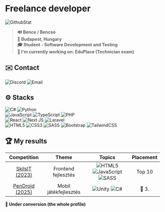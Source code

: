 # Freelance developer
![GithubStat](https://komarev.com/ghpvc/?username=bencso&label=👀&color=000000&style=for-the-badge) <br>
> **🔊 Bence / Bencso** <br>
> **🏡 Budapest, Hungary** <br>
> **🎓 Student - Software Development and Testing** <br>
> **💼 I'm currently working on: EduPlace (Technician exam)** </br>

 ## **✉️ Contact**<br>
![Discord](https://img.shields.io/badge/bencso-%235865F2?style=for-the-badge&logo=discord&logoColor=white) ![Email](https://img.shields.io/badge/contact@bencso.hu-black?style=for-the-badge) <br>
## **⚙️ Stacks**<br>
![C#](https://img.shields.io/badge/c%23-%23239120.svg?style=for-the-badge&logo=csharp&logoColor=white)
![Python](https://img.shields.io/badge/python-3670A0?style=for-the-badge&logo=python&logoColor=ffdd54)<br>
![JavaScript](https://img.shields.io/badge/javascript-%23323330.svg?style=for-the-badge&logo=javascript&logoColor=%23F7DF1E)
![TypeScript](https://img.shields.io/badge/typescript-%23007ACC.svg?style=for-the-badge&logo=typescript&logoColor=white)
![PHP](https://img.shields.io/badge/PHP-777BB4?style=for-the-badge&logo=php&logoColor=white)<br>
![React](https://img.shields.io/badge/react-%2320232a.svg?style=for-the-badge&logo=react&logoColor=%2361DAFB)
![Next JS](https://img.shields.io/badge/Next-black?style=for-the-badge&logo=next.js&logoColor=white)
![Laravel](https://img.shields.io/badge/laravel-%23FF2D20.svg?style=for-the-badge&logo=laravel&logoColor=white)<br>
![HTML5](https://img.shields.io/badge/html5-%23E34F26.svg?style=for-the-badge&logo=html5&logoColor=white)
![CSS3](https://img.shields.io/badge/css3-%231572B6.svg?style=for-the-badge&logo=css3&logoColor=white)
![SASS](https://img.shields.io/badge/SASS-hotpink.svg?style=for-the-badge&logo=SASS&logoColor=white)
![Bootstrap](https://img.shields.io/badge/bootstrap-%238511FA.svg?style=for-the-badge&logo=bootstrap&logoColor=white)
![TailwindCSS](https://img.shields.io/badge/tailwindcss-%2338B2AC.svg?style=for-the-badge&logo=tailwind-css&logoColor=white)
## 🏆 My results
| Competition | Theme | Topics | Placement |
| :---: | :---: | :---: | :---: |
| [SkilsIT (2023)](https://skillsit.hu/skills-junior-2023-webfejleszto/) | Frontend fejlesztés|![HTML5](https://img.shields.io/badge/html5-%23E34F26.svg?style=for-the-badge&logo=html5&logoColor=white) ![JavaScript](https://img.shields.io/badge/javascript-%23323330.svg?style=for-the-badge&logo=javascript&logoColor=%23F7DF1E) ![SASS](https://img.shields.io/badge/SASS-hotpink.svg?style=for-the-badge&logo=SASS&logoColor=white)| Top 10 |
| [PenDroid (2025)](https://pendroid.uni-pen.hu/hu/item/83-veget-ert-a-pendroid-2025-os-dontoje) | Mobil játékfejlesztés| ![Unity](https://img.shields.io/badge/Unity-FFFFFF?style=for-the-badge&logo=unity&logoColor=black) ![C#](https://img.shields.io/badge/c%23-%23239120.svg?style=for-the-badge&logo=csharp&logoColor=white) | 🥉 3. |

**🚧 Under conversion (the whole profile)**
